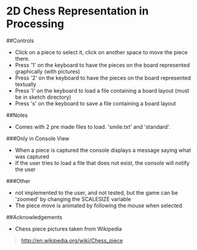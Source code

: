 2D Chess Representation in Processing
=====================================

##Controls

* Click on a piece to select it, click on another space to move the piece there.
* Press '1' on the keyboard to have the pieces on the board represented graphically (with pictures)
* Press '2' on the keyboard to have the pieces on the board represented textually
* Press 'l' on the keyboard to load a file containing a board layout (must be in sketch directory)
* Press 's' on the keyboard to save a file containing a board layout

##Notes

* Comes with 2 pre made files to load. 'smile.txt' and 'standard'.

###Only in Console View

* When a piece is captured the console displays a message saying what was captured
* If the user tries to load a file that does not exist, the console will notify the user

###Other

* not implemented to the user, and not tested, but the game can be 'zoomed' by changing the SCALESIZE variable
* The piece move is animated by following the mouse when selected

##Acknowledgements

* Chess piece pictures taken from Wikipedia
> http://en.wikipedia.org/wiki/Chess_piece